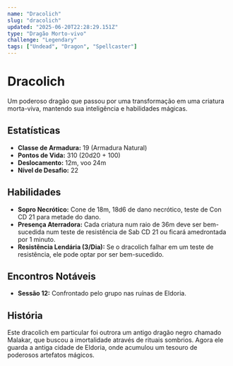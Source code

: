 ```yaml
---
name: "Dracolich"
slug: "dracolich"
updated: "2025-06-20T22:28:29.151Z"
type: "Dragão Morto-vivo"
challenge: "Legendary"
tags: ["Undead", "Dragon", "Spellcaster"]
---
```


# Dracolich

Um poderoso dragão que passou por uma transformação em uma criatura morta-viva, mantendo sua inteligência e habilidades mágicas.

## Estatísticas

- **Classe de Armadura:** 19 (Armadura Natural)
- **Pontos de Vida:** 310 (20d20 + 100)
- **Deslocamento:** 12m, voo 24m
- **Nível de Desafio:** 22

## Habilidades

- **Sopro Necrótico:** Cone de 18m, 18d6 de dano necrótico, teste de Con CD 21 para metade do dano.
- **Presença Aterradora:** Cada criatura num raio de 36m deve ser bem-sucedida num teste de resistência de Sab CD 21 ou ficará amedrontada por 1 minuto.
- **Resistência Lendária (3/Dia):** Se o dracolich falhar em um teste de resistência, ele pode optar por ser bem-sucedido.

## Encontros Notáveis

- **Sessão 12:** Confrontado pelo grupo nas ruínas de Eldoria.

## História

Este dracolich em particular foi outrora um antigo dragão negro chamado Malakar, que buscou a imortalidade através de rituais sombrios. Agora ele guarda a antiga cidade de Eldoria, onde acumulou um tesouro de poderosos artefatos mágicos.

